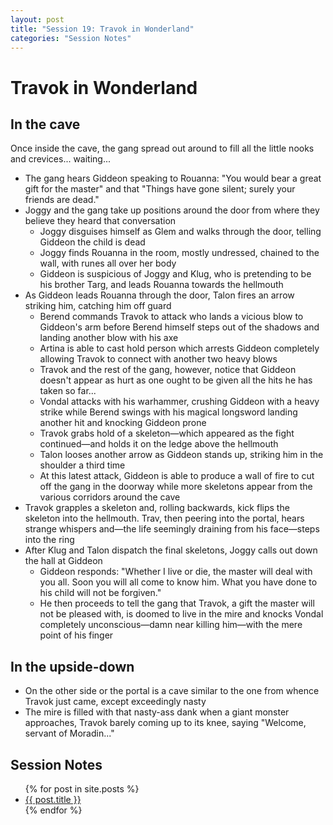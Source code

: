 ```yaml
---
layout: post
title: "Session 19: Travok in Wonderland"
categories: "Session Notes"
---
```

# Travok in Wonderland

## In the cave
Once inside the cave, the gang spread out around to fill all the little nooks and crevices... waiting...
  - The gang hears Giddeon speaking to Rouanna: "You would bear a great gift for the master" and that "Things have gone silent; surely your friends are dead."
  - Joggy and the gang take up positions around the door from where they believe they heard that conversation
    - Joggy disguises himself as Glem and walks through the door, telling Giddeon the child is dead
    - Joggy finds Rouanna in the room, mostly undressed, chained to the wall, with runes all over her body
    - Giddeon is suspicious of Joggy and Klug, who is pretending to be his brother Targ, and leads Rouanna towards the hellmouth
  - As Giddeon leads Rouanna through the door, Talon fires an arrow striking him, catching him off guard
    - Berend commands Travok to attack who lands a vicious blow to Giddeon's arm before Berend himself steps out of the shadows and landing another blow with his axe
    - Artina is able to cast hold person which arrests Giddeon completely allowing Travok to connect with another two heavy blows
    - Travok and the rest of the gang, however, notice that Giddeon doesn't appear as hurt as one ought to be given all the hits he has taken so far...
    - Vondal attacks with his warhammer, crushing Giddeon with a heavy strike while Berend swings with his magical longsword landing another hit and knocking Giddeon prone
    - Travok grabs hold of a skeleton—which appeared as the fight continued—and holds it on the ledge above the hellmouth
    - Talon looses another arrow as Giddeon stands up, striking him in the shoulder a third time
    - At this latest attack, Giddeon is able to produce a wall of fire to cut off the gang in the doorway while more skeletons appear from the various corridors around the cave
  - Travok grapples a skeleton and, rolling backwards, kick flips the skeleton into the hellmouth. Trav, then peering into the portal, hears strange whispers and—the life seemingly draining from his face—steps into the ring
  - After Klug and Talon dispatch the final skeletons, Joggy calls out down the hall at Giddeon
    - Giddeon responds: "Whether I live or die, the master will deal with you all. Soon you will all come to know him. What you have done to his child will not be forgiven."
    - He then proceeds to tell the gang that Travok, a gift the master will not be pleased with, is doomed to live in the mire and knocks Vondal completely unconscious—damn near killing him—with the mere point of his finger

## In the upside-down
  - On the other side or the portal is a cave similar to the one from whence Travok just came, except exceedingly nasty
  - The mire is filled with that nasty-ass dank when a giant monster approaches, Travok barely coming up to its knee, saying "Welcome, servant of Moradin..."

## Session Notes
  <ul>
    {% for post in site.posts %}
      <li>
        <a href="{{ post.url | prepend: site.github.url }}">{{ post.title }}</a>
      </li>
    {% endfor %}
  </ul>
